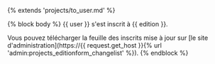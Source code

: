 {% extends 'projects/to_user.md' %}

{% block body %}
{{ user }} s'est inscrit à {{ edition }}.

Vous pouvez télécharger la feuille des inscrits mise à jour sur [le site d'administration](https://{{ request.get_host }}{% url 'admin:projects_editionform_changelist' %}).
{% endblock %}
